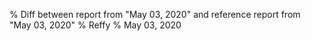 % Diff between report from "May 03, 2020" and reference report from "May 03, 2020"
% Reffy
% May 03, 2020

